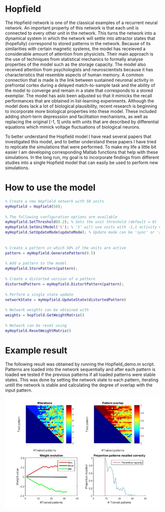 # Hopfield

The Hopfield network is one of the classical examples of a recurrent neural network. An important property of this network is that each unit is connected to every other unit in the network. This turns the network into a dynamical system in which the network will settle into attractor states that (hopefully) correspond to stored patterns in the network. Because of its similarities with certain magnetic systems, the model has receieved a considerable amount of attention from physicists. Their main approach is the use of techniques from statistical mechanics to formally analyse properties of the model such as the storage capacity. The model also received attention from psychologists and neuroscientists because it has characteristics that resemble aspects of human memory. A common connection that is made is the link between sustained neuronal activity in prefrontal cortex during a delayed match-to-sample task and the ability of the model to converge and remain in a state that corresponds to a stored exemplar. The model has aslo been adjusted so that it mimicks the recall performances that are obtained in list-learning experiments. Although the model does lack a lot of biological plausibility, recent research is beginning to incorporate more biological properties into these model. These included adding short-term depresssion and facilitation mechanisms, as well as replacing the original [-1, 1] units with units that are described by differential equations which mimick voltage fluctuations of biological neurons.

To better understand the Hopfield model I have read several papers that investigated this model, and to better understand these papers I have tried to replicate the simulations that were performed. To make my life a little bit easier I am developing corresponding Matlab functions that help with these simulations. In the long run, my goal is to incorporate findings from different studies into a single Hopfield model that can easily be used to perform new simulations. 

# How to use the model
```matlab
% Create a new Hopfield network with 50 units
myHopfield = Hopfield(50);

% The following configuration options are available
myHopfield.SetThreshold(0.2); % Sets the unit threshold (default = 0)
myHopfield.SetUnitModel('S'); % 'S' will use units with -1,1 activity values, 'V' will use units with 0,1
myHopfield.SetUpdateMode(updateMode); % Update mode can be 'sync' or 'async'


% Create a pattern in which 50% of the units are active
pattern = myHopfield.GeneratePattern(0.5)

% Add a pattern to the model
myHopfield.StorePattern(pattern);

% Create a distorted version of a pattern
distortedPattern = myHopfield.DistortPattern(pattern);

% Perform a single state update
networkState = myHopfield.UpdateState(distortedPattern)

% Network weights can be obtained with
weights = hopfield.GetWeightMatrix()

% Network can be reset using
myHopfield.ResetWeightMatrix()
```

# Example result
The following result was obtained by running the Hopfield_demo.m script. Patterns are loaded into the network sequentially and after each pattern is loaded we tested if the previous patterns if all loaded patterns were stable states. This was done by setting the network state to each pattern, iterating untill the network is stable and calculating the degree of overlap with the input pattern.

![Hopfield demo](/hopfield_demo.jpg?raw=true)

